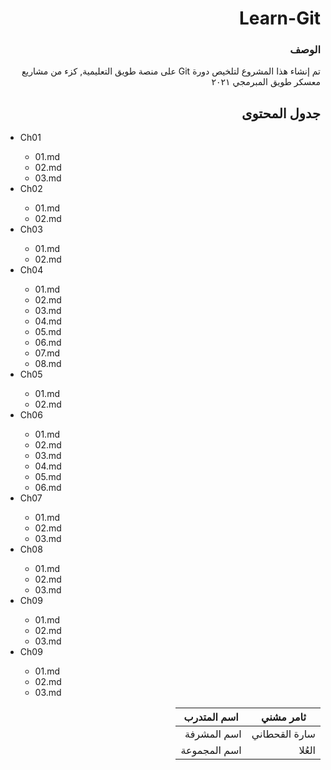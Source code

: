 <div dir="rtl">

# Learn-Git

### الوصف
<div dir="rtl">

تم إنشاء هذا المشروع لتلخيص دورة Git على منصة طويق التعليمية, كزء من مشاريع معسكر طويق المبرمجي ٢٠٢١
</div>


## جدول المحتوى
<ul>
<div dir="ltr">

  <li>Ch01</li>
  <ul>
    <li>01.md</li>
    <li>02.md</li>
    <li>03.md</li>
  </ul>

  <li>Ch02</li>
  <ul>
    <li>01.md</li>
    <li>02.md</li>
  </ul>

 <li>Ch03</li>
  <ul>
    <li>01.md</li>
    <li>02.md</li>
  </ul>
 <li>Ch04</li>
  <ul>
    <li>01.md</li>
    <li>02.md</li> 
    <li>03.md</li>
    <li>04.md</li>
    <li>05.md</li>
    <li>06.md</li>
    <li>07.md</li>
    <li>08.md</li>
  </ul>

 <li>Ch05</li>
  <ul>
    <li>01.md</li>
    <li>02.md</li>
  </ul>

 <li>Ch06</li>
  <ul>
    <li>01.md</li>
    <li>02.md</li> 
    <li>03.md</li>
    <li>04.md</li>
    <li>05.md</li>
    <li>06.md</li>
  </ul>
 
 <li>Ch07</li>
  <ul>
    <li>01.md</li>
    <li>02.md</li>
    <li>03.md</li>
  </ul>
    
 <li>Ch08</li>
  <ul>
    <li>01.md</li>
    <li>02.md</li>
    <li>03.md</li>
  </ul>

 <li>Ch09</li>
  <ul>
    <li>01.md</li>
    <li>02.md</li>
    <li>03.md</li>
  </ul>

<li>Ch09</li>
  <ul>
    <li>01.md</li>
    <li>02.md</li>
    <li>03.md</li>
</ul>

</div>
</ul>

  
  
|  ثامر مشني | اسم المتدرب  |
|---|---|
|  سارة القحطاني |  اسم المشرفة |
|  العُلا |  اسم المجموعة |


</div>
